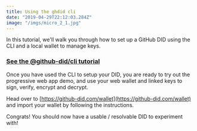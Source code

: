 ```yaml
---
title: Using the ghdid cli
date: "2019-04-29T22:12:03.284Z"
image: "/imgs/micro_2_1.jpg"
---
```


In this tutorial, we'll walk you through how to set up a GitHub DID using the CLI and a local wallet to manage keys.

### [See the @github-did/cli tutorial](https://github.com/decentralized-identity/github-did/tree/master/packages/cli#github-didcli)

Once you have used the CLI to setup your DID, you are ready to try out the progressive web app demo, and use your web wallet and linked keys to sign, verify, encrypt and decrypt.

Head over to [https://github-did.com/wallet](https://github-did.com/wallet) and import your wallet by following the instructions.

Congrats! You should now have a usable / resolvable DID to experiment with!
